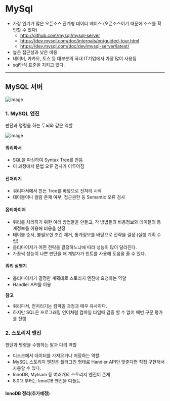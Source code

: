 # MySql

- 가장 인기가 많은 오픈소스 관계형 데이터 베이스 (오픈소스이기 때문에 소스를 확인할 수 있다)
  - http://github.com/mysql/mysql-server
  - https://dev.mysql.com/doc/internals/en/guided-tour.html
  - https://dev.mysql.com/doc/dev/mysql-server/latest/
- 높은 접근성과 낮은 비용
- 네이버, 카카오, 토스 등 대부분의 국내 IT기업에서 가장 많이 사용됨
- sql안식 표준을 지키고 있다.

---
## MySQL 서버

![image](https://user-images.githubusercontent.com/113662725/210131221-a1cc4264-ecfd-424b-ad7b-465d78fcfccf.png)

### 1. MySQL 엔진

판단과 명령을 하는 두뇌와 같은 역할

![image](https://user-images.githubusercontent.com/113662725/210131390-f3c53a1f-a84f-4d64-96d2-6023cc4121e3.png)

#### 쿼리파서
- SQL을 파싱하여 Syntax Tree를 만듬
- 이 과정에서 문법 오류 검사가 이루어짐

#### 전처리기
- 쿼리파서에서 만든 Tree를 바탕으로 전처리 시작
- 테이블이나 컬럼 존재 여부, 접근권한 등 Semantic 오류 검사

#### 옵티마이저
- 쿼리를 처리하기 위한 여러 방법들을 만들고, 각 방법들의 비용정보와 테이블의 통계정보를 이용해 비용을 산정
- 테이블 순서, 불필요한 조건 제거, 통계정보를 바탕으로 전략을 결정 (실행 계획 수립)
- 옵티마이저가 어떤 전략을 결정하느냐에 따라 성능이 많이 달라진다.
- 가끔씩 성능이 나쁜 판단을 해 개발자가 힌트를 사용해 도움을 줄 수 있다.

#### 쿼리 실행기
- 옵티마이저가 결정한 계획대로 스토리지 엔진에 요청하는 역할
- Handler API를 이용

**참고**
- 쿼리파서, 전처리기는 컴파일 과정과 매우 유사하다.
- 하지만 SQL은 프로그래밍 언어처럼 컴파일 타임때 검증 할 수 없어 매번 구문 평가를 진행





### 2. 스토리지 엔진

판단과 명령을 수행하는 팔과 다리 역할

- 디스크에서 데이터를 가져오거나 저장하는 역할
- MySQL 스토리지 엔진은 플러그인 형태로 Handler API만 맞춘다면 직접 구현해서 사용할 수 있다.
- InnoDB, MyIsam 등 여러개의 스토리지 엔진이 존재
- 8.0대 부터는 InnoDB 엔진을 디폴트

#### InnoDB 정리(추가예정)


